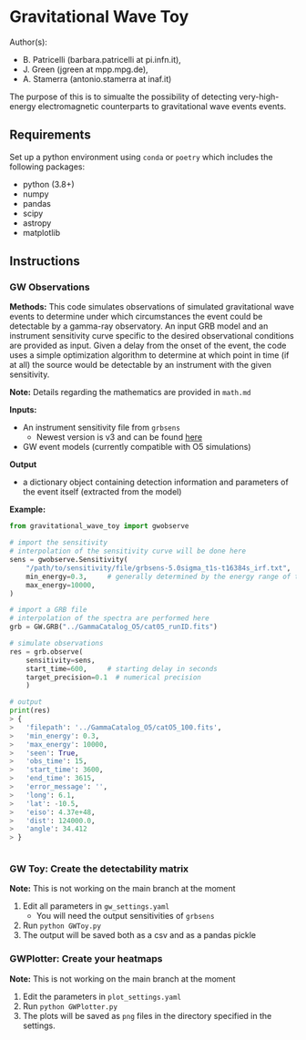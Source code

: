 # Gravitational Wave Toy

Author(s): 
- B. Patricelli (barbara.patricelli at pi.infn.it),
- J. Green (jgreen at mpp.mpg.de),
- A. Stamerra (antonio.stamerra at inaf.it)

The purpose of this is to simualte the possibility of detecting very-high-energy electromagnetic counterparts to gravitational wave events events.
      
## Requirements
Set up a python environment using `conda` or `poetry` which includes the following packages:
- python (3.8+)
- numpy
- pandas
- scipy
- astropy
- matplotlib

## Instructions
### GW Observations
**Methods:**
This code simulates observations of simulated gravitational wave events to determine under which circumstances the event could be detectable by a gamma-ray observatory. An input GRB model and an instrument sensitivity curve specific to the desired observational conditions are provided as input. Given a delay from the onset of the event, the code uses a simple optimization algorithm to determine at which point in time (if at all) the source would be detectable by an instrument with the given sensitivity.


**Note:** Details regarding the mathematics are provided in `math.md`

**Inputs:**
   - An instrument sensitivity file from `grbsens`
     - Newest version is v3 and can be found [here](CTA_sensitivity/grbsens_output_v3_Sep_2022/)
   - GW event models (currently compatible with O5 simulations)

**Output**
   - a dictionary object containing detection information and parameters of the event itself (extracted from the model)

**Example:**
```python
from gravitational_wave_toy import gwobserve

# import the sensitivity
# interpolation of the sensitivity curve will be done here
sens = gwobserve.Sensitivity(
    "/path/to/sensitivity/file/grbsens-5.0sigma_t1s-t16384s_irf.txt",
    min_energy=0.3,     # generally determined by the energy range of the IRFs
    max_energy=10000,
)

# import a GRB file
# interpolation of the spectra are performed here
grb = GW.GRB("../GammaCatalog_O5/cat05_runID.fits")

# simulate observations
res = grb.observe(
    sensitivity=sens, 
    start_time=600,     # starting delay in seconds
    target_precision=0.1  # numerical precision 
    )

# output
print(res)
> {
>   'filepath': '../GammaCatalog_O5/catO5_100.fits',
>   'min_energy': 0.3,
>   'max_energy': 10000,
>   'seen': True,
>   'obs_time': 15,
>   'start_time': 3600,
>   'end_time': 3615,
>   'error_message': '',
>   'long': 6.1,
>   'lat': -10.5,
>   'eiso': 4.37e+48,
>   'dist': 124000.0,
>   'angle': 34.412
> }



```

### GW Toy: Create the detectability matrix
**Note:** This is not working on the main branch at the moment
1. Edit all parameters in `gw_settings.yaml`
   - You will need the output sensitivities of `grbsens`
2. Run `python GWToy.py`
3. The output will be saved both as a csv and as a pandas pickle

### GWPlotter: Create your heatmaps
**Note:** This is not working on the main branch at the moment
1. Edit the parameters in `plot_settings.yaml`
2. Run `python GWPlotter.py`
3. The plots will be saved as `png` files in the directory specified in the settings.
